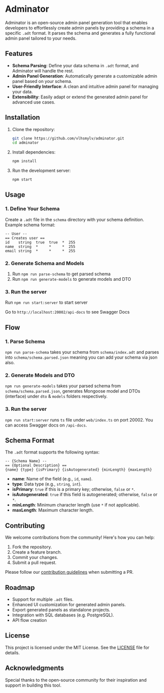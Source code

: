 # Adminator

Adminator is an open-source admin panel generation tool that enables developers to effortlessly create admin panels by providing a schema in a specific `.adt` format. It parses the schema and generates a fully functional admin panel tailored to your needs.

## Features

- **Schema Parsing**: Define your data schema in `.adt` format, and Adminator will handle the rest.
- **Admin Panel Generation**: Automatically generate a customizable admin panel based on your schema.
- **User-Friendly Interface**: A clean and intuitive admin panel for managing your data.
- **Extensibility**: Easily adapt or extend the generated admin panel for advanced use cases.

## Installation

1. Clone the repository:

   ```bash
   git clone https://github.com/vlhsmylv/adminator.git
   cd adminator
   ```

2. Install dependencies:

   ```bash
   npm install
   ```

3. Run the development server:

   ```bash
   npm start
   ```

## Usage

### 1. Define Your Schema

Create a `.adt` file in the `schema` directory with your schema definition. Example schema format:

```plaintext
-- User --
== Creates user ==
id    string  true  true  *  255
name  string  *     *     *  255
email string  *     *     *  255
```

### 2. Generate Schema and Models

1. Run `npm run parse-schema` to get parsed schema
2. Run `npm run generate-models` to generate models and DTO

### 3. Run the server

Run `npm run start:server` to start server

Go to `http://localhost:20002/api-docs` to see Swagger Docs

## Flow

### 1. Parse Schema

`npm run parse-schema` takes your schema from `schema/index.adt` and parses into `schema/schema.parsed.json` meaning you can add your schema via json also.

### 2. Generate Models and DTO

`npm run generate-models` takes your parsed schema from `schema/schema.parsed.json`, generates Mongoose model and DTOs (interface) under `dto` & `models` folders respectively.

### 3. Run the server

`npm run start:server` runs `ts` file under `web/index.ts` on port 20002. You can access Swagger docs on `/api-docs`.

## Schema Format

The `.adt` format supports the following syntax:

```plaintext
-- {Schema Name} --
== {Optional Description} ==
{name} {type} {isPrimary} {isAutogenerated} {minLength} {maxLength}
```

- **name**: Name of the field (e.g., `id`, `name`).
- **type**: Data type (e.g., `string`, `int`).
- **isPrimary**: `true` if this is a primary key; otherwise, `false` or `*`.
- **isAutogenerated**: `true` if this field is autogenerated; otherwise, `false` or `*`.
- **minLength**: Minimum character length (use `*` if not applicable).
- **maxLength**: Maximum character length.

## Contributing

We welcome contributions from the community! Here's how you can help:

1. Fork the repository.
2. Create a feature branch.
3. Commit your changes.
4. Submit a pull request.

Please follow our [contribution guidelines](CONTRIBUTING.md) when submitting a PR.

## Roadmap

- Support for multiple `.adt` files.
- Enhanced UI customization for generated admin panels.
- Export generated panels as standalone projects.
- Integration with SQL databases (e.g. PostgreSQL).
- API flow creation

## License

This project is licensed under the MIT License. See the [LICENSE](LICENSE) file for details.

## Acknowledgments

Special thanks to the open-source community for their inspiration and support in building this tool.
